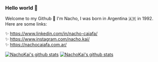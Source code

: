 ### Hello world 👋  
Welcome to my Github 🧙‍ I'm Nacho, I was born in Argentina 🇦🇷  in 1992. Here are some links:  
  
✨ https://www.linkedin.com/in/nacho-caiafa/  
✨ https://www.instagram.com/nacho.kai/  
✨ https://nachocaiafa.com.ar/  
 
[![NachoKai's github stats](https://github-readme-stats.vercel.app/api?username=NachoKai&show_icons=true&count_private=true)](https://github.com/anuraghazra/github-readme-stats)
[![NachoKai's github stats](https://github-readme-stats.vercel.app/api/top-langs?username=NachoKai&layout=compact&count_private=true)](https://github.com/anuraghazra/github-readme-stats)
